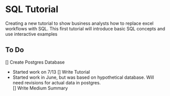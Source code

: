 # SQL Tutorial

Creating a new tutorial to show business analysts how to replace excel workflows with SQL.  This first tutorial will introduce basic SQL concepts and use interactive examples 

## To Do
[] Create Postgres Database 
  - Started work on 7/13
[] Write Tutorial
  - Started work in June, but was based on hypothetical database.  Will need revisions for actual data in postgres.  
[] Write Medium Summary
